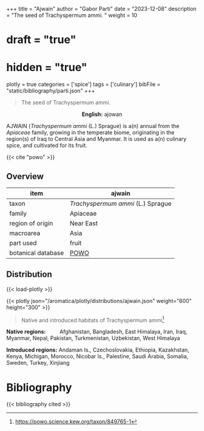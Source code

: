 +++
title = "Ajwain"
author = "Gabor Parti"
date = "2023-12-08"
description = "The seed of Trachyspermum ammi. "
weight = 10
# draft = "true"
# hidden = "true"
plotly = true
categories = ['spice']
tags = ['culinary']
bibFile = "static/bibliography/parti.json"
+++

>The seed of Trachyspermum ammi. 

<center>

**English:** ajowan

</center>

AJWAIN (*Trachyspermum ammi* (L.) Sprague) is a(n) annual from the *Apiaceae* family, growing in the temperate biome, originating in the region(s) of Iraq to Central Asia and Myanmar. It is used as a(n) culinary spice, and cultivated for its fruit.

{{< cite "powo" >}}

## Overview

|       item       |                       ajwain                      |
|------------------|---------------------------------------------------|
|       taxon      |         *Trachyspermum ammi* (L.) Sprague         |
|      family      |                      Apiaceae                     |
| region of origin |                     Near East                     |
|     macroarea    |                        Asia                       |
|     part used    |                       fruit                       |
|botanical database|[POWO](https://powo.science.kew.org/taxon/849765-1)|



## Distribution

{{< load-plotly >}}

{{< plotly json="/aromatica/plotly/distributions/ajwain.json" weight="600" height="300" >}}

>Native and introduced habitats of Trachyspermum ammi[^powo]

[^powo]: https://powo.science.kew.org/taxon/849765-1

<p style="text-align:left;">

**Native regions:** &ensp; &ensp; &ensp; Afghanistan, Bangladesh, East Himalaya, Iran, Iraq, Myanmar, Nepal, Pakistan, Turkmenistan, Uzbekistan, West Himalaya

**Introduced regions:** Andaman Is., Czechoslovakia, Ethiopia, Kazakhstan, Kenya, Michigan, Morocco, Nicobar Is., Palestine, Saudi Arabia, Somalia, Sweden, Turkey, Xinjiang

</p>



# Bibliography

{{< bibliography cited >}}

